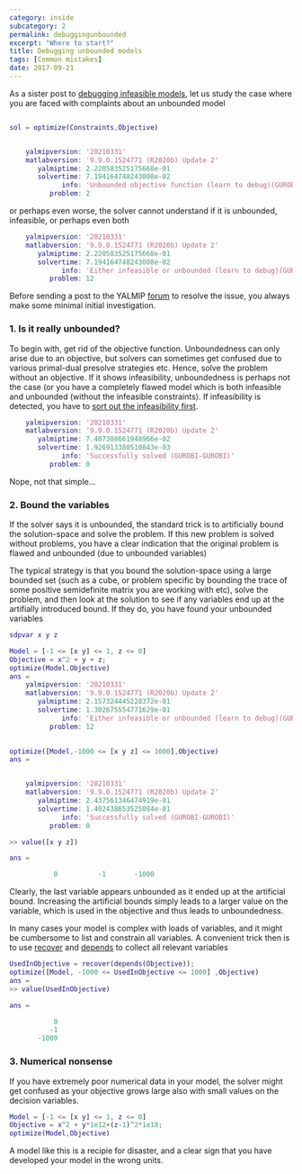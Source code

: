 ```yaml
---
category: inside
subcategory: 2
permalink: debuggingunbounded
excerpt: "Where to start?"
title: Debugging unbounded models
tags: [Common mistakes]
date: 2017-09-21
---
```


As a sister post to [debugging infeasible models](/debugginginfeasible), let us study the case where you are faced with complaints about an unbounded model

````matlab

sol = optimize(Constraints,Objective)


    yalmipversion: '20210331'
    matlabversion: '9.9.0.1524771 (R2020b) Update 2'
       yalmiptime: 2.220583525175668e-01
       solvertime: 7.194164748243008e-02
             info: 'Unbounded objective function (learn to debug)(GUROBI-GUROBI)'
          problem: 2
````

or perhaps even worse, the solver cannot understand if it is unbounded, infeasible, or perhaps even both

````matlab
    yalmipversion: '20210331'
    matlabversion: '9.9.0.1524771 (R2020b) Update 2'
       yalmiptime: 2.220583525175668e-01
       solvertime: 7.194164748243008e-02
             info: 'Either infeasible or unbounded (learn to debug)(GUROBI-GUROBI)'
          problem: 12
````          


Before sending a post to the YALMIP [forum](https://groups.google.com/forum/#!forum/yalmip) to resolve the issue, you always make some minimal initial investigation.

### 1. Is it really unbounded?

To begin with, get rid of the objective function. Unboundedness can only arise due to an objective, but solvers can sometimes get confused due to various primal-dual presolve strategies etc. Hence, solve the problem without an objective. If it shows infeasibility, unboundedness is perhaps not the case (or you have a completely flawed model which is both infeasible and unbounded (without the infeasible constraints). If infeasibility is detected, you have to [sort out the infeasibility first](/debugginginfeasible).

````matlab
    yalmipversion: '20210331'
    matlabversion: '9.9.0.1524771 (R2020b) Update 2'
       yalmiptime: 7.407308661948966e-02
       solvertime: 1.926913380510843e-03
             info: 'Successfully solved (GUROBI-GUROBI)'
          problem: 0
````

Nope, not that simple...

### 2. Bound the variables

If the solver says it is unbounded, the standard trick is to artificially bound the solution-space and solve the problem. If this new problem is solved without problems, you have a clear indication that the original problem is flawed and unbounded (due to unbounded variables) 

The typical strategy is that you bound the solution-space using a large bounded set (such as a cube, or problem specific by bounding the trace of some positive semidefinite matrix you are working with etc), solve the problem, and then look at the solution to see if any variables end up at the artifially introduced bound. If they do, you have found your unbounded variables

````matlab
sdpvar x y z

Model = [-1 <= [x y] <= 1, z <= 0]
Objective = x^2 + y + z;
optimize(Model,Objective)
ans = 
    yalmipversion: '20210331'
    matlabversion: '9.9.0.1524771 (R2020b) Update 2'
       yalmiptime: 2.157324445228372e-01
       solvertime: 1.302675554771629e-01
             info: 'Either infeasible or unbounded (learn to debug)(GUROBI-GUROBI)'
          problem: 12
       

optimize([Model,-1000 <= [x y z] <= 1000],Objective)
ans = 


    yalmipversion: '20210331'
    matlabversion: '9.9.0.1524771 (R2020b) Update 2'
       yalmiptime: 2.437561346474919e-01
       solvertime: 1.402438653525084e-01
             info: 'Successfully solved (GUROBI-GUROBI)'
          problem: 0

>> value([x y z])

ans =

           0          -1       -1000

````

Clearly, the last variable appears unbounded as it ended up at the artificial bound. Increasing the artificial bounds simply leads to a larger value on the variable, which is used in the objective and thus leads to unboundedness.

In many cases your model is complex with loads of variables, and it might be cumbersome to list and constrain all variables. A convenient trick then is to use [recover](/command/recover) and [depends](/command/depends) to collect all relevant variables

````matlab
UsedInObjective = recover(depends(Objective));
optimize([Model, -1000 <= UsedInObjective <= 1000] ,Objective)
ans = 
>> value(UsedInObjective)

ans =

           0
          -1
       -1000
````

### 3. Numerical nonsense

If you have extremely poor numerical data in your model, the solver might get confused as your objective grows large also with small values on the decision variables.

````matlab
Model = [-1 <= [x y] <= 1, z <= 0]
Objective = x^2 + y*1e12+(z-1)^2*1e18;
optimize(Model,Objective)
````

A model like this is a recipie for disaster, and a clear sign that you have developed your model in the wrong units.
